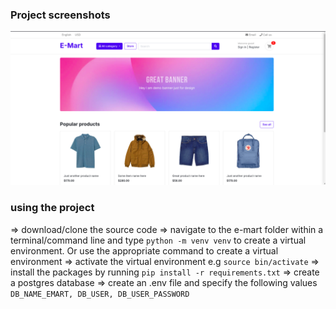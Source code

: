 ### Project screenshots

![alt text](emart_1.png)

### using the project

=> download/clone the source code
=> navigate to the e-mart folder within a terminal/command line and type `python -m venv venv` to create a virtual environment. Or use the appropriate command to create a virtual environment
=> activate the virtual environment e.g `source bin/activate`
=> install the packages by running `pip install -r requirements.txt`
=> create a postgres database
=> create an .env file and specify the following values `DB_NAME_EMART, DB_USER, DB_USER_PASSWORD`
